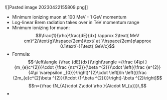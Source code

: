 ![[Pasted image 20230422155809.png]]

 - Minimum ionizing muon at 100 MeV - 1 GeV momentum
 - Log-linear Brem radiation takes over in TeV momentum range
 - Minimum ionizing for muon: $$\frac{1}{\rho}\frac{dE}{dx} \approx 2\text{ MeV cm}^2/\text{g}\hspace{2em}\text{ at }\hspace{2em}p\approx 0.1\text{-}1\text{ GeV/c}$$
 - Formula:$$-\left\langle {\frac {dE}{dx}}\right\rangle ={\frac {4\pi }{m_{e}c^{2}}}\cdot {\frac {nz^{2}}{\beta ^{2}}}\cdot \left({\frac {e^{2}}{4\pi \varepsilon _{0}}}\right)^{2}\cdot \left[\ln \left({\frac {2m_{e}c^{2}\beta ^{2}}{I\cdot (1-\beta ^{2})}}\right)-\beta ^{2}\right]$$ $$n={\frac {N_{A}\cdot Z\cdot \rho }{A\cdot M_{u}}}\,$$
 - 